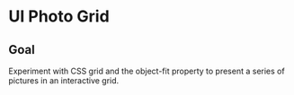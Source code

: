 # UI Photo Grid

<!-- ## [Live Demo]() -->

## Goal

Experiment with CSS grid and the object-fit property to present a series of pictures in an interactive grid.